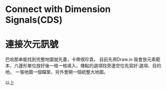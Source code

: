 # Connect with Dimension Signals(CDS)
# 連接次元訊號 
巴哈那串能找到完整地圖就先畫，卡帶很珍貴。
目前先用Draw.io 我會放元素範本，六邊形單位放好後一格一格填入，傳點的選項找旁邊空位先寫好:選項、目的地。
一張地圖一個檔案，另外會開一個統整大地圖。

以上
